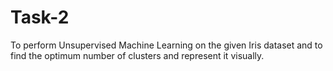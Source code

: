 # Task-2
To perform Unsupervised Machine Learning on the given Iris dataset and to find the optimum number of clusters and represent it visually.
